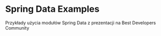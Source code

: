 # Spring Data Examples

Przykłady użycia modułów Spring Data z prezentacji na Best Developers Community